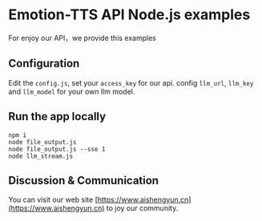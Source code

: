 # Emotion-TTS API Node.js examples

For enjoy our API，we provide this examples

## Configuration

Edit the `config.js`, set your `access_key` for our api. config `llm_url`, `llm_key` and `llm_model` for your own llm model.

## Run the app locally

```shell
npm i 
node file_output.js 
node file_output.js --sse 1
node llm_stream.js
```

## Discussion & Communication

You can visit our web site [https://www.aishengyun.cn](https://www.aishengyun.cn) to joy our community.

